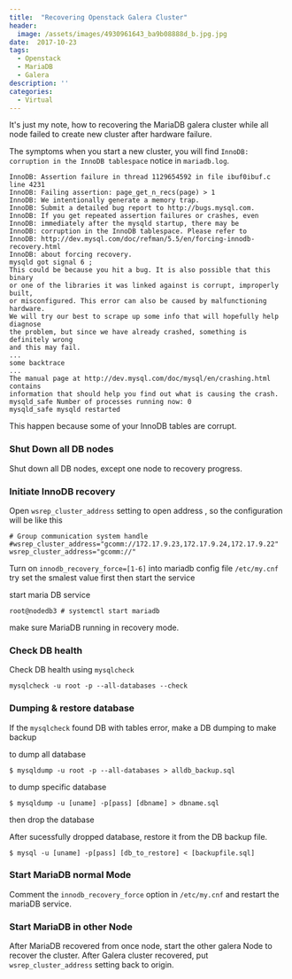 ```yaml
---
title:  "Recovering Openstack Galera Cluster"
header:
  image: /assets/images/4930961643_ba9b08888d_b.jpg.jpg
date:  2017-10-23
tags:
  - Openstack
  - MariaDB
  - Galera
description: ''
categories:
  - Virtual
---
```

It's just my note, how to recovering the MariaDB galera cluster while all node failed to create new cluster after hardware failure.

The symptoms when you start a new cluster, you will find `InnoDB: corruption in the InnoDB tablespace` notice in `mariadb.log`.

```
InnoDB: Assertion failure in thread 1129654592 in file ibuf0ibuf.c line 4231
InnoDB: Failing assertion: page_get_n_recs(page) > 1
InnoDB: We intentionally generate a memory trap.
InnoDB: Submit a detailed bug report to http://bugs.mysql.com.
InnoDB: If you get repeated assertion failures or crashes, even
InnoDB: immediately after the mysqld startup, there may be
InnoDB: corruption in the InnoDB tablespace. Please refer to
InnoDB: http://dev.mysql.com/doc/refman/5.5/en/forcing-innodb-recovery.html
InnoDB: about forcing recovery.
mysqld got signal 6 ;
This could be because you hit a bug. It is also possible that this binary
or one of the libraries it was linked against is corrupt, improperly built,
or misconfigured. This error can also be caused by malfunctioning hardware.
We will try our best to scrape up some info that will hopefully help diagnose
the problem, but since we have already crashed, something is definitely wrong
and this may fail.
...
some backtrace
...
The manual page at http://dev.mysql.com/doc/mysql/en/crashing.html contains
information that should help you find out what is causing the crash.
mysqld_safe Number of processes running now: 0
mysqld_safe mysqld restarted
```
This happen because some of your InnoDB tables are corrupt.

### Shut Down all DB nodes ###

Shut down all DB nodes, except one node to recovery progress.

### Initiate InnoDB recovery ###

Open `wsrep_cluster_address` setting to open address , so the configuration will be like this
```
# Group communication system handle
#wsrep_cluster_address="gcomm://172.17.9.23,172.17.9.24,172.17.9.22"
wsrep_cluster_address="gcomm://"
```

Turn on `innodb_recovery_force=[1-6]` into mariadb config file `/etc/my.cnf` try set the smalest value first then start the service

start maria DB service
```
root@nodedb3 # systemctl start mariadb
```

make sure MariaDB running in recovery mode.

### Check DB health ###

Check DB health using `mysqlcheck`

```
mysqlcheck -u root -p --all-databases --check
```

### Dumping & restore database ###

If the `mysqlcheck` found DB with tables error, make a DB dumping to make backup

to dump all database
```
$ mysqldump -u root -p --all-databases > alldb_backup.sql
```

to dump specific database
```
$ mysqldump -u [uname] -p[pass] [dbname] > dbname.sql
```

then drop the database

After sucessfully dropped database, restore it from the DB backup file.
```
$ mysql -u [uname] -p[pass] [db_to_restore] < [backupfile.sql]
```

### Start MariaDB normal Mode ###
Comment the `innodb_recovery_force` option in `/etc/my.cnf` and restart the mariaDB service.

### Start MariaDB in other Node ###
After MariaDB recovered from once node, start the other galera Node to recover the cluster. After Galera cluster recovered, put  `wsrep_cluster_address` setting back to origin.
